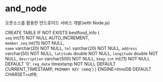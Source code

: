 # and_node
오픈소스를 활용한 안드로이드 서비스 개발(with Node.js)



CREATE TABLE IF NOT EXISTS bestfood_info (  
  `seq` int(11) NOT NULL AUTO_INCREMENT,  
  `member_seq` int(11) NOT NULL,  
  `name` varchar(20) NOT NULL,
  `tel` varchar(20) NOT NULL,
  `address` varchar(50) NOT NULL,
  `latitude` double NOT NULL,
  `longitude` double NOT NULL,
  `description` varchar(500) NOT NULL,
  `keep_cnt` int(11) NOT NULL DEFAULT '0',
  `reg_date` timestamp NOT NULL DEFAULT CURRENT_TIMESTAMP,
  `PRIMARY KEY (`seq`)
) ENGINE=InnoDB DEFAULT CHARSET=utf8;
